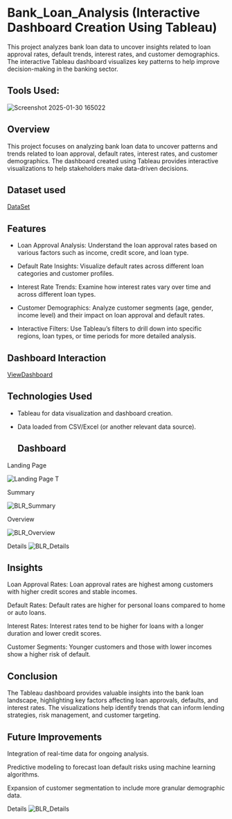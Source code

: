 # Bank_Loan_Analysis (Interactive Dashboard Creation Using Tableau)


This project analyzes bank loan data to uncover insights related to loan approval rates, default trends, interest rates, and customer demographics. The interactive Tableau dashboard visualizes key patterns to help improve decision-making in the banking sector.



## Tools Used:

![Screenshot 2025-01-30 165022](https://github.com/user-attachments/assets/8a6708fa-fa25-4247-b4be-38489f4c0669)





## Overview

This project focuses on analyzing bank loan data to uncover patterns and trends related to loan approval, default rates, interest rates, and customer demographics. The dashboard created using Tableau provides interactive visualizations to help stakeholders make data-driven decisions.



## Dataset used


<a href = "https://github.com/snehap2000/Bank_Loan_Analysis-Tableau/blob/main/financial_loan.csv">DataSet</a>



## Features

- Loan Approval Analysis: Understand the loan approval rates based on various factors such as income, credit score, and loan type.

- Default Rate Insights: Visualize default rates across different loan categories and customer profiles.

- Interest Rate Trends: Examine how interest rates vary over time and across different loan types.

- Customer Demographics: Analyze customer segments (age, gender, income level) and their impact on loan approval and default rates.

- Interactive Filters: Use Tableau’s filters to drill down into specific regions, loan types, or time periods for more detailed analysis.



## Dashboard Interaction

  <a href = "https://github.com/snehap2000/Bank_Loan_Analysis-Tableau/blob/main/BANK%20LOAN%20REPORT.twb">ViewDashboard</a>


## Technologies Used

- Tableau for data visualization and dashboard creation.

- Data loaded from CSV/Excel (or another relevant data source).



  ## Dashboard

Landing Page

  ![Landing Page T](https://github.com/user-attachments/assets/e21e303e-95e2-45da-9fc7-9626695df51b)














Summary

  ![BLR_Summary](https://github.com/user-attachments/assets/17f6b041-96cd-47d9-8bbd-d0c898b7ea92)













Overview

  ![BLR_Overview](https://github.com/user-attachments/assets/6bf10c2e-7f5e-41a7-8910-f2611f03f84e)














Details
![BLR_Details](https://github.com/user-attachments/assets/e6d2df75-0cd8-404c-af74-a59d4f5402ca)















## Insights
Loan Approval Rates: Loan approval rates are highest among customers with higher credit scores and stable incomes.

Default Rates: Default rates are higher for personal loans compared to home or auto loans.

Interest Rates: Interest rates tend to be higher for loans with a longer duration and lower credit scores.

Customer Segments: Younger customers and those with lower incomes show a higher risk of default.




## Conclusion

The Tableau dashboard provides valuable insights into the bank loan landscape, highlighting key factors affecting loan approvals, defaults, and interest rates. The visualizations help identify trends that can inform lending strategies, risk management, and customer targeting.



## Future Improvements
Integration of real-time data for ongoing analysis.

Predictive modeling to forecast loan default risks using machine learning algorithms.

Expansion of customer segmentation to include more granular demographic data.















Details
![BLR_Details](https://github.com/user-attachments/assets/e6d2df75-0cd8-404c-af74-a59d4f5402ca)



